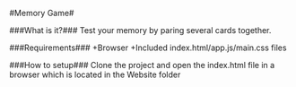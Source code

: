 #Memory Game#

###What is it?###
Test your memory by paring several cards together.

###Requirements###
+Browser
+Included index.html/app.js/main.css files

###How to setup###
Clone the project and open the index.html file in a browser which is located in the Website folder
